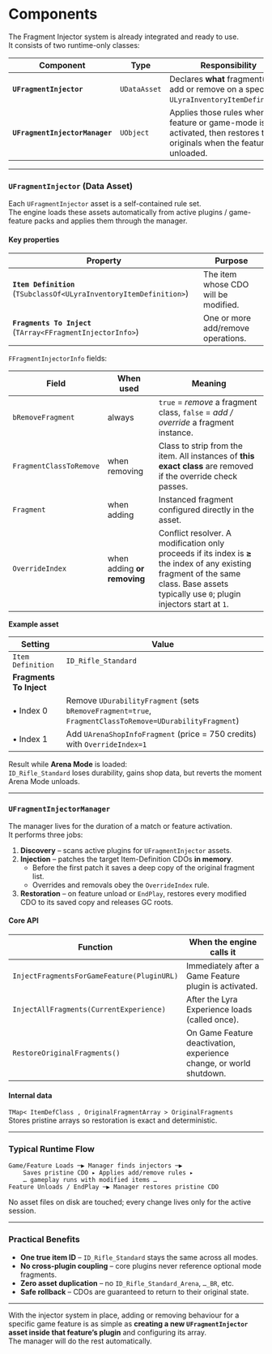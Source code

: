 # Components

The Fragment Injector system is already integrated and ready to use.\
It consists of two runtime-only classes:

| Component                      | Type         | Responsibility                                                                                                          |
| ------------------------------ | ------------ | ----------------------------------------------------------------------------------------------------------------------- |
| **`UFragmentInjector`**        | `UDataAsset` | Declares **what** fragment(s) to add or remove on a specific `ULyraInventoryItemDefinition`.                            |
| **`UFragmentInjectorManager`** | `UObject`    | Applies those rules when a feature or game-mode is activated, then restores the originals when the feature is unloaded. |

***

### `UFragmentInjector` (Data Asset)

Each `UFragmentInjector` asset is a self-contained rule set.\
The engine loads these assets automatically from active plugins / game-feature packs and applies them through the manager.

#### Key properties

| Property                                                            | Purpose                              |
| ------------------------------------------------------------------- | ------------------------------------ |
| **`Item Definition`** (`TSubclassOf<ULyraInventoryItemDefinition>`) | The item whose CDO will be modified. |
| **`Fragments To Inject`** (`TArray<FFragmentInjectorInfo>`)         | One or more add/remove operations.   |

`FFragmentInjectorInfo` fields:

| Field                   | When used                   | Meaning                                                                                                                                                                                   |
| ----------------------- | --------------------------- | ----------------------------------------------------------------------------------------------------------------------------------------------------------------------------------------- |
| `bRemoveFragment`       | always                      | `true` = _remove_ a fragment class, `false` = _add / override_ a fragment instance.                                                                                                       |
| `FragmentClassToRemove` | when removing               | Class to strip from the item. All instances of **this exact class** are removed if the override check passes.                                                                             |
| `Fragment`              | when adding                 | Instanced fragment configured directly in the asset.                                                                                                                                      |
| `OverrideIndex`         | when adding **or removing** | Conflict resolver. A modification only proceeds if its index is **≥** the index of any existing fragment of the same class. Base assets typically use `0`; plugin injectors start at `1`. |

**Example asset**

| Setting                 | Value                                                                                                   |
| ----------------------- | ------------------------------------------------------------------------------------------------------- |
| `Item Definition`       | `ID_Rifle_Standard`                                                                                     |
| **Fragments To Inject** |                                                                                                         |
| • Index 0               | Remove `UDurabilityFragment` (sets `bRemoveFragment=true`, `FragmentClassToRemove=UDurabilityFragment`) |
| • Index 1               | Add `UArenaShopInfoFragment` (price = 750 credits) with `OverrideIndex=1`                               |

Result while **Arena Mode** is loaded:\
`ID_Rifle_Standard` loses durability, gains shop data, but reverts the moment Arena Mode unloads.

***

### `UFragmentInjectorManager`

The manager lives for the duration of a match or feature activation.\
It performs three jobs:

1. **Discovery** – scans active plugins for `UFragmentInjector` assets.
2. **Injection** – patches the target Item-Definition CDOs **in memory**.
   * Before the first patch it saves a deep copy of the original fragment list.
   * Overrides and removals obey the `OverrideIndex` rule.
3. **Restoration** – on feature unload or `EndPlay`, restores every modified CDO to its saved copy and releases GC roots.

#### Core API

| Function                                   | When the engine calls it                                            |
| ------------------------------------------ | ------------------------------------------------------------------- |
| `InjectFragmentsForGameFeature(PluginURL)` | Immediately after a Game Feature plugin is activated.               |
| `InjectAllFragments(CurrentExperience)`    | After the Lyra Experience loads (called once).                      |
| `RestoreOriginalFragments()`               | On Game Feature deactivation, experience change, or world shutdown. |

#### Internal data

`TMap< ItemDefClass , OriginalFragmentArray > OriginalFragments`\
Stores pristine arrays so restoration is exact and deterministic.

***

### Typical Runtime Flow

```
Game/Feature Loads ─▶ Manager finds injectors ─▶
    Saves pristine CDO ▸ Applies add/remove rules ▸
    … gameplay runs with modified items …
Feature Unloads / EndPlay ─▶ Manager restores pristine CDO
```

No asset files on disk are touched; every change lives only for the active session.

***

### Practical Benefits

* **One true item ID** – `ID_Rifle_Standard` stays the same across all modes.
* **No cross-plugin coupling** – core plugins never reference optional mode fragments.
* **Zero asset duplication** – no `ID_Rifle_Standard_Arena`, `…_BR`, etc.
* **Safe rollback** – CDOs are guaranteed to return to their original state.

***

With the injector system in place, adding or removing behaviour for a specific game feature is as simple as **creating a new `UFragmentInjector` asset inside that feature’s plugin** and configuring its array.\
The manager will do the rest automatically.
